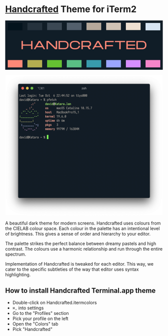 # [Handcrafted](https://hand.engineering/handcrafted) Theme for iTerm2

![handcrafted](https://github.com/davidkaluta/HandcraftediTerm2/raw/main/images/handcrafted-banner-half.png)

![Screenshot](https://github.com/davidkaluta/HandcraftediTerm2/raw/main/images/iterm-screenshot.png)

A beautiful dark theme for modern screens. Handcrafted uses colours from the CIELAB colour space. Each colour in the palette has an intentional level of brightness. This gives a sense of order and hierarchy to your editor.

The palette strikes the perfect balance between dreamy pastels and high contrast. The colours use a harmonic relationship and run through the entire spectrum.

Implementation of Handcrafted is tweaked for each editor. This way, we cater to the specific subtleties of the way that editor uses syntax highlighting.

## How to install Handcrafted Terminal.app theme

- Double-click on Handcrafted.itermcolors
- `⌘,` into settings
- Go to the "Profiles" section
- Pick your profile on the left
- Open the "Colors" tab
- Pick "Handcrafted"
